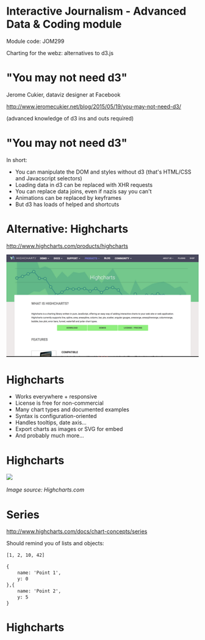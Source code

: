 Interactive Journalism - Advanced Data & Coding module
========================================================

Module code: JOM299

Charting for the webz: alternatives to d3.js

"You may not need d3"
========================================================

Jerome Cukier, dataviz designer at Facebook

http://www.jeromecukier.net/blog/2015/05/19/you-may-not-need-d3/

(advanced knowledge of d3 ins and outs required)

"You may not need d3"
========================================================

In short:

* You can manipulate the DOM and styles without d3 (that's HTML/CSS and Javacscript selectors)
* Loading data in d3 can be replaced with XHR requests
* You can replace data joins, even if nazis say you can't
* Animations can be replaced by keyframes
* But d3 has loads of helped and shortcuts

Alternative: Highcharts
========================================================

http://www.highcharts.com/products/highcharts

![](img/highcharts.png)

Highcharts
========================================================

* Works everywhere + responsive
* License is free for non-commercial
* Many chart types and documented examples
* Syntax is configuration-oriented
* Handles tooltips, date axis...
* Export charts as images or SVG for embed
* And probably much more...

Highcharts
========================================================

![](http://www.highcharts.com/images/docs/understanding_highcharts.png)

_Image source: Highcharts.com_

Series
========================================================

http://www.highcharts.com/docs/chart-concepts/series

Should remind you of lists and objects:

```
[1, 2, 10, 42]
```

```
{
    name: 'Point 1',
    y: 0
},{
    name: 'Point 2',
    y: 5
}
```

Highcharts
========================================================
